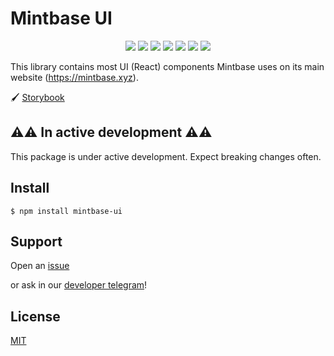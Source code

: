 # Mintbase UI

<p align="center">
<img src="https://img.shields.io/badge/license-MIT-blue.svg" />
<img src="https://img.shields.io/github/v/release/mintbase/mintbase-ui" />
<img src="https://img.shields.io/github/release-date/mintbase/mintbase-ui" />
<img src="https://img.shields.io/github/actions/workflow/status/mintbase/mintbase-ui/build.yml" />
<img src="https://img.shields.io/npm/dt/mintbase-ui.svg" />
<img src='https://img.shields.io/npm/dw/mintbase-ui' />
<img src='https://img.shields.io/bundlephobia/min/mintbase-ui' />
</p>

This library contains most UI (React) components Mintbase uses on its main website (https://mintbase.xyz).

🖌️ [Storybook][1]

## ⚠️⚠️ In active development  ⚠️⚠️
This package is under active development. Expect breaking changes often.

## Install

```console
$ npm install mintbase-ui
```

## Support

Open an [issue][2] 

or ask in our [developer telegram][3]!

## License

[MIT][5]


[1]: https://ui.mintbase.io
[2]: https://github.com/Mintbase/mintbase-ui/issues/new
[3]: https://t.me/mintdev
[5]: https://github.com/Mintbase/mintbase-ui/blob/main/LICENSE
[6]: https://github.com/Mintbase/create-mintbase-app
[7]: https://near.mintbase.io
